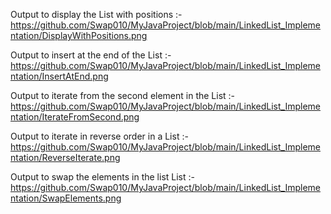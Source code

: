 Output to display the List with positions :- https://github.com/Swap010/MyJavaProject/blob/main/LinkedList_Implementation/DisplayWithPositions.png

Output to insert at the end of the List :- https://github.com/Swap010/MyJavaProject/blob/main/LinkedList_Implementation/InsertAtEnd.png

Output to iterate from the second element in the List :- https://github.com/Swap010/MyJavaProject/blob/main/LinkedList_Implementation/IterateFromSecond.png

Output to iterate in reverse order in a List :- https://github.com/Swap010/MyJavaProject/blob/main/LinkedList_Implementation/ReverseIterate.png

Output to swap the elements in the list List :- https://github.com/Swap010/MyJavaProject/blob/main/LinkedList_Implementation/SwapElements.png
